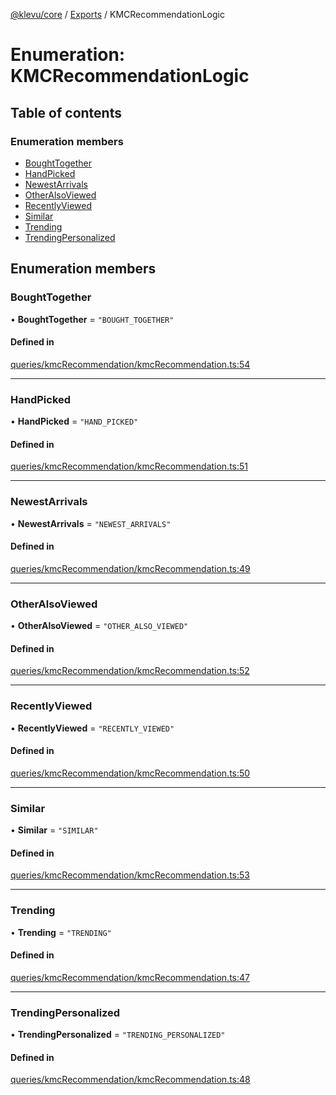 [@klevu/core]() / [Exports](../modules.md) / KMCRecommendationLogic

# Enumeration: KMCRecommendationLogic

## Table of contents

### Enumeration members

- [BoughtTogether](KMCRecommendationLogic.md#boughttogether)
- [HandPicked](KMCRecommendationLogic.md#handpicked)
- [NewestArrivals](KMCRecommendationLogic.md#newestarrivals)
- [OtherAlsoViewed](KMCRecommendationLogic.md#otheralsoviewed)
- [RecentlyViewed](KMCRecommendationLogic.md#recentlyviewed)
- [Similar](KMCRecommendationLogic.md#similar)
- [Trending](KMCRecommendationLogic.md#trending)
- [TrendingPersonalized](KMCRecommendationLogic.md#trendingpersonalized)

## Enumeration members

### BoughtTogether

• **BoughtTogether** = `"BOUGHT_TOGETHER"`

#### Defined in

[queries/kmcRecommendation/kmcRecommendation.ts:54](https://github.com/klevultd/frontend-sdk/blob/6dc6e86/packages/klevu-core/src/queries/kmcRecommendation/kmcRecommendation.ts#L54)

___

### HandPicked

• **HandPicked** = `"HAND_PICKED"`

#### Defined in

[queries/kmcRecommendation/kmcRecommendation.ts:51](https://github.com/klevultd/frontend-sdk/blob/6dc6e86/packages/klevu-core/src/queries/kmcRecommendation/kmcRecommendation.ts#L51)

___

### NewestArrivals

• **NewestArrivals** = `"NEWEST_ARRIVALS"`

#### Defined in

[queries/kmcRecommendation/kmcRecommendation.ts:49](https://github.com/klevultd/frontend-sdk/blob/6dc6e86/packages/klevu-core/src/queries/kmcRecommendation/kmcRecommendation.ts#L49)

___

### OtherAlsoViewed

• **OtherAlsoViewed** = `"OTHER_ALSO_VIEWED"`

#### Defined in

[queries/kmcRecommendation/kmcRecommendation.ts:52](https://github.com/klevultd/frontend-sdk/blob/6dc6e86/packages/klevu-core/src/queries/kmcRecommendation/kmcRecommendation.ts#L52)

___

### RecentlyViewed

• **RecentlyViewed** = `"RECENTLY_VIEWED"`

#### Defined in

[queries/kmcRecommendation/kmcRecommendation.ts:50](https://github.com/klevultd/frontend-sdk/blob/6dc6e86/packages/klevu-core/src/queries/kmcRecommendation/kmcRecommendation.ts#L50)

___

### Similar

• **Similar** = `"SIMILAR"`

#### Defined in

[queries/kmcRecommendation/kmcRecommendation.ts:53](https://github.com/klevultd/frontend-sdk/blob/6dc6e86/packages/klevu-core/src/queries/kmcRecommendation/kmcRecommendation.ts#L53)

___

### Trending

• **Trending** = `"TRENDING"`

#### Defined in

[queries/kmcRecommendation/kmcRecommendation.ts:47](https://github.com/klevultd/frontend-sdk/blob/6dc6e86/packages/klevu-core/src/queries/kmcRecommendation/kmcRecommendation.ts#L47)

___

### TrendingPersonalized

• **TrendingPersonalized** = `"TRENDING_PERSONALIZED"`

#### Defined in

[queries/kmcRecommendation/kmcRecommendation.ts:48](https://github.com/klevultd/frontend-sdk/blob/6dc6e86/packages/klevu-core/src/queries/kmcRecommendation/kmcRecommendation.ts#L48)
